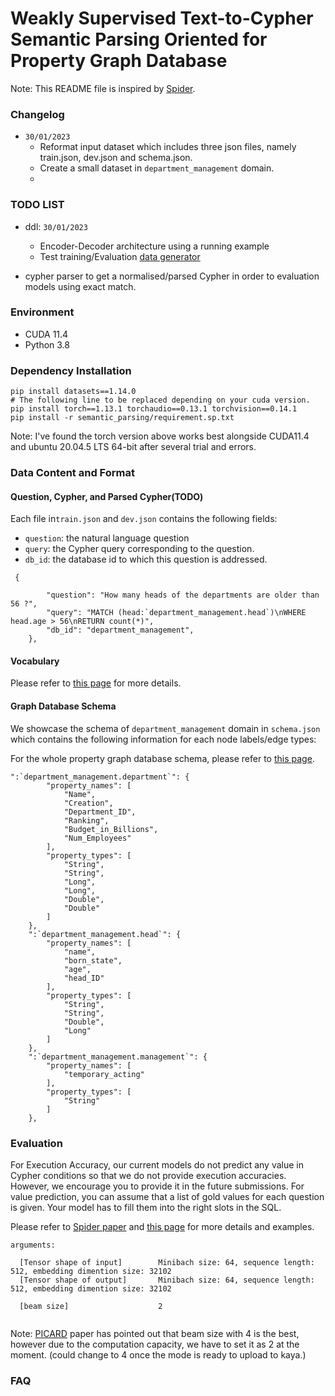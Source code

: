 # Weakly Supervised Text-to-Cypher Semantic Parsing Oriented for Property Graph Database


Note: This README file is inspired by [Spider](https://github.com/taoyds/spider).

### Changelog

- `30/01/2023` 
    - Reformat input dataset which includes three json files, namely train.json, dev.json and schema.json. 
    - Create a small dataset in `department_management` domain.
    - 
### TODO LIST

- ddl: `30/01/2023` 
    - Encoder-Decoder architecture using a running example
    - Test training/Evaluation [data generator](https://github.com/22842219/SemanticParser4Graph/blob/main/semantic_parser/tasks/text2cypher.py)


- cypher parser to get a normalised/parsed Cypher in order to evaluation models using exact match.


### Environment
- CUDA 11.4
- Python 3.8

### Dependency Installation
```
pip install datasets==1.14.0
# The following line to be replaced depending on your cuda version.
pip install torch==1.13.1 torchaudio==0.13.1 torchvision==0.14.1
pip install -r semantic_parsing/requirement.sp.txt
```
<!-- Note: One can install the required dependency via the instruction of [UnifiedSKG](https://github.com/HKUNLP/UnifiedSKG) -->
Note: I've found the torch version above works best alongside CUDA11.4 and ubuntu 20.04.5 LTS 64-bit after several trial and errors. 

### Data Content and Format

#### Question, Cypher, and Parsed Cypher(TODO)

Each file in`train.json` and `dev.json` contains the following fields:
- `question`: the natural language question
- `query`: the Cypher query corresponding to the question. 
- `db_id`: the database id to which this question is addressed.
<!-- - `query_toks`: the Cypher query tokens corresponding to the question. (TODO)
- `Cypher`: parsed results of this Cypher query using `process_cypher.py`. Please refer to `parsed_cypher_examples.cypher` in the`preprocess` directory for the detailed documentation. (TODO) -->


```
 {

        "question": "How many heads of the departments are older than 56 ?",
        "query": "MATCH (head:`department_management.head`)\nWHERE head.age > 56\nRETURN count(*)",
        "db_id": "department_management",
    },

```
#### Vocabulary

Please refer to [this page](https://github.com/22842219/SemanticParser4Graph/blob/main/semantic_parser/data/text2cypher/vocabulary.txt) for more details.

#### Graph Database Schema

We showcase the schema of `department_management` domain in `schema.json` which contains the following information for each node labels/edge types:

For the whole property graph database schema, please refer to [this page](https://github.com/22842219/SemanticParser4Graph/blob/main/semantic_parser/data/text2cypher/schema.json).
``` 
":`department_management.department`": {
        "property_names": [
            "Name",
            "Creation",
            "Department_ID",
            "Ranking",
            "Budget_in_Billions",
            "Num_Employees"
        ],
        "property_types": [
            "String",
            "String",
            "Long",
            "Long",
            "Double",
            "Double"
        ]
    },
    ":`department_management.head`": {
        "property_names": [
            "name",
            "born_state",
            "age",
            "head_ID"
        ],
        "property_types": [
            "String",
            "String",
            "Double",
            "Long"
        ]
    },
    ":`department_management.management`": {
        "property_names": [
            "temporary_acting"
        ],
        "property_types": [
            "String"
        ]
    },

```

### Evaluation

<!-- Our evaluation metrics include Component Matching, Exact Matching, and Execution Accuracy. For component and exact matching evaluation, instead of simply conducting string comparison between the predicted and gold SQL queries, we decompose each SQL into several clauses, and conduct set comparison in each SQL clause.  -->

For Execution Accuracy, our current models do not predict any value in Cypher conditions so that we do not provide execution accuracies. However, we encourage you to provide it in the future submissions. For value prediction, you can assume that a list of gold values for each question is given. Your model has to fill them into the right slots in the SQL.

Please refer to [Spider paper]() and [this page](https://github.com/taoyds/spider/tree/master/evaluation) for more details and examples.

```
arguments:

  [Tensor shape of input]        Minibach size: 64, sequence length: 512, embedding dimention size: 32102
  [Tensor shape of output]       Minibach size: 64, sequence length: 512, embedding dimention size: 32102
  
  [beam size]                    2
  
```
Note: [PICARD](https://arxiv.org/abs/2109.05093) paper has pointed out that beam size with 4 is the best, however due to the computation capacity, we have to set it as 2 at the moment. (could change to 4 once the mode is ready to upload to kaya.)
### FAQ




